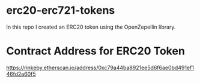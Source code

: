 # erc20-erc721-tokens
In this repo I created an ERC20 token using the OpenZepellin library. 


# Contract Address for ERC20 Token
https://rinkeby.etherscan.io/address/0xc79a44ba8921ee5d6f6ae0bd491ef146fd2a60f5